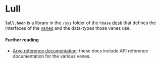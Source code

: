 # Lull

**`lull.hoon`** is a library in the `/sys` folder of the `%base` [desk](/glossary/desk) that defines the interfaces of the [vanes](/glossary/vane) and the data-types those vanes use.

#### Further reading

- [Arvo reference documentation](/system/kernel): these docs include API reference documentation for the various vanes.

